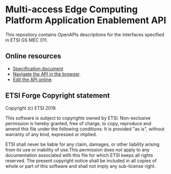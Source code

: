 # Multi-access Edge Computing Platform Application Enablement API 

This repository contains OpenAPIs descriptions for the interfaces specified in ETSI GS MEC 011.

## Online resources

* [Specification document](https://docbox.etsi.org/ISG/MEC/70-Draft/0011v211Plat.App.Enabl/MEC-0011v211Plat.App.Enablv205.zip)
* [Navigate the API in the browser](https://forge.etsi.org/swagger/ui/?url=https://forge.etsi.org/gitlab/mec/gs011-app-enablement-api/raw/mec11v205-openAPI3/Mp1.yaml).
* [Edit the API online](https://forge.etsi.org/swagger/editor/?url=https://forge.etsi.org/gitlab/mec/gs011-app-enablement-api/raw/mec11v205-openAPI3/Mp1.yaml).



## ETSI Forge Copyright statement

Copyright (c) ETSI 2019.

This software is subject to copyrights owned by ETSI. Non-exclusive permission 
is hereby granted, free of charge, to copy, reproduce and amend this file 
under the following conditions: It is provided "as is", without warranty of any 
kind, expressed or implied. 

ETSI shall never be liable for any claim, damages, or other liability arising 
from its use or inability of use.This permission does not apply to any documentation 
associated with this file for which ETSI keeps all rights reserved. The present 
copyright notice shall be included in all copies of whole or part of this 
software and shall not imply any sub-license right.
